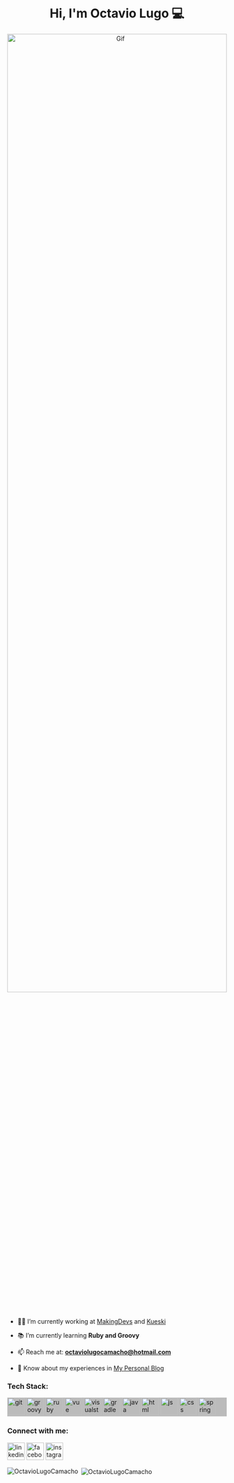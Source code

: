 <h1 align="center">Hi, I'm Octavio Lugo 💻</h1>

<div align="center"><img alt="Gif" width=100% height=75% src="https://media.tenor.com/GfSX-u7VGM4AAAAC/coding.gif"></div>

- 👨‍💻 I’m currently working at [MakingDevs](http://makingdevs.com) and [Kueski](https://kueski.com/)

- 📚 I’m currently learning **Ruby and Groovy**

- 📫 Reach me at: **octaviolugocamacho@hotmail.com**

- 📄 Know about my experiences in [My Personal Blog](https://octaviolugocamacho.github.io/)

<h3 align="left">Tech Stack:</h3>
<p align="left" style="background-color:#BBBBBB;">
  <!-- Git -->
  <a href="https://git-scm.com/" target="_blank" rel="noreferrer"> <img src="https://www.vectorlogo.zone/logos/git-scm/git-scm-icon.svg" alt="git" width="40" height="40"/></a>
  <!-- Groovy -->
  <a href="https://groovy-lang.org/" target="_blank" rel="noreferrer"> <img src="https://www.vectorlogo.zone/logos/groovy-lang/groovy-lang-icon.svg"    alt="groovy" width="40" height="40"/></a> 
  <!-- Ruby -->
  <a href="https://www.ruby-lang.org/en/" target="_blank" rel="noreferrer"> <img src="https://www.vectorlogo.zone/logos/ruby-lang/ruby-lang-icon.svg" alt="ruby" width="40" height="40"/></a>
  <!-- Vue -->
  <a href="https://vuejs.org/" target="_blank" rel="noreferrer"> <img src="https://www.vectorlogo.zone/logos/vuejs/vuejs-icon.svg" alt="vue" width="40" height="40"/></a>
  <!-- VisualStudio -->
  <a href="https://code.visualstudio.com/" target="_blank" rel="noreferrer"> <img src="https://www.vectorlogo.zone/logos/visualstudio_code/visualstudio_code-icon.svg" alt="visualstudio" width="40" height="40"/></a>
  <!-- Gradle -->
  <a href="https://gradle.org/" target="_blank" rel="noreferrer"> <img src="https://www.vectorlogo.zone/logos/gradle/gradle-icon.svg" alt="gradle" width="40" height="40"/></a>
  <!-- Java -->
  <a href="https://www.java.com/es/" target="_blank" rel="noreferrer"> <img src="https://www.vectorlogo.zone/logos/java/java-icon.svg" alt="java" width="40" height="40"/></a>
  <!-- HTML -->
  <a href="https://developer.mozilla.org/en-US/docs/Glossary/HTML5" target="_blank" rel="noreferrer"> <img src="https://www.vectorlogo.zone/logos/w3_html5/w3_html5-icon.svg" alt="html" width="40" height="40"/></a>
  <!-- JS -->
  <a href="https://developer.mozilla.org/en-US/docs/Web/JavaScript" target="_blank" rel="noreferrer"> <img src="https://www.vectorlogo.zone/logos/javascript/javascript-icon.svg" alt="js" width="40" height="40"/></a>
  <!-- CSS -->
  <a href="https://developer.mozilla.org/en-US/docs/Web/CSS" target="_blank" rel="noreferrer"> <img src="https://www.vectorlogo.zone/logos/w3_css/w3_css-icon.svg" alt="css" width="40" height="40"/></a>
  <!-- Spring -->
  <a href="https://docs.spring.io/spring-boot/docs/current/reference/htmlsingle/" target="_blank" rel="noreferrer"> <img src="https://www.vectorlogo.zone/logos/springio/springio-icon.svg" alt="spring" width="40" height="40"/></a>
</p>

<h3 align="left">Connect with me:</h3>
<p align="left">
  <!-- LinkedIn -->
  <a href="https://www.linkedin.com/in/octaviolugo/" target="_blank" rel="noreferrer"> <img src="https://www.vectorlogo.zone/logos/linkedin/linkedin-icon.svg" alt="linkedin" width="40" height="40"/></a>
  <!-- Facebook -->
  <a href="https://www.facebook.com/octavio.lugo.camacho/" target="_blank" rel="noreferrer"> <img src="https://www.vectorlogo.zone/logos/facebook/facebook-icon.svg" alt="facebook" width="40" height="40"/></a>
  <!-- Instagram -->
  <a href="https://www.instagram.com/octavio_lugo_camacho/" target="_blank" rel="noreferrer"> <img src="https://www.vectorlogo.zone/logos/instagram/instagram-icon.svg" alt="instagram" width="40" height="40"/></a>
</p>

<p><img align="left" src="https://github-readme-stats.vercel.app/api/top-langs?username=OctavioLugoCamacho&show_icons=true&locale=en&layout=compact" alt="OctavioLugoCamacho" /></p>

<p>&nbsp;<img align="center" src="https://github-readme-stats.vercel.app/api?username=OctavioLugoCamacho&show_icons=true&locale=en" alt="OctavioLugoCamacho" /></p>
